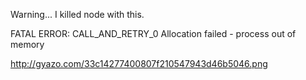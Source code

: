 Warning... I killed node with this.

FATAL ERROR: CALL_AND_RETRY_0 Allocation failed - process out of memory

http://gyazo.com/33c14277400807f210547943d46b5046.png
